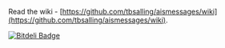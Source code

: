 Read the wiki - [https://github.com/tbsalling/aismessages/wiki](https://github.com/tbsalling/aismessages/wiki).

[![Bitdeli Badge](https://d2weczhvl823v0.cloudfront.net/tbsalling/aismessages/trend.png)](https://bitdeli.com/free "Bitdeli Badge")